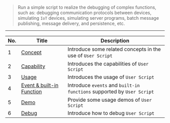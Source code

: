 > Run a simple script to realize the debugging of complex functions, such as: debugging communication protocols between devices, simulating `IoT` devices, simulating server programs, batch message publishing, message delivery, and persistence, etc.

---

| No. | Title                                                         | Description                                                            |
| --- | ------------------------------------------------------------- | ---------------------------------------------------------------------- |
| 1   | [Concept](en/user-script/concept.md)                          | Introduce some related concepts in the use of `User Script`            |
| 2   | [Capability](en/user-script/capability.md)                    | Introduces the capabilities of `User Script`                           |
| 3   | [Usage](en/user-script/usage.md)                              | Introduces the usage of `User Script`                                  |
| 4   | [Event & built-in Function](en/user-script/event-function.md) | Introduce `events` and `built-in functions` supported by `User Script` |
| 5   | [Demo](en/user-script/demo.md)                                | Provide some usage demos of `User Script`                              |
| 6   | [Debug](en/user-script/debug.md)                              | Introduce how to debug `User Script`                                   |
